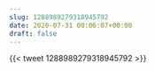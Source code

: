 ```yaml
---
slug: 1288989279318945792
date: 2020-07-31 00:06:07+00:00
draft: false
---
```


{{< tweet 1288989279318945792 >}}
